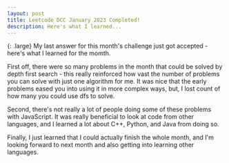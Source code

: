 ```yaml
---
layout: post
title: Leetcode DCC January 2023 Completed!
description: Here's what I learned...
---
```

{: .large}
My last answer for this month's challenge just got accepted - here's what I learned for the momth.

First off, there were so many problems in the month that could be solved by depth first search - this really reinforced how vast the number of problems you can solve with just one algorithm for me. It was nice that the early problems eased you into using it in more complex ways, but, I lost count of how many you could use dfs to solve.

Second, there's not really a lot of people doing some of these problems with JavaScript. It was really beneficial to look at code from other languages, and I learned a lot about C++, Python, and Java from doing so.

Finally, I just learned that I could actually finish the whole month, and I'm looking forward to next month and also getting into learning other languages.
